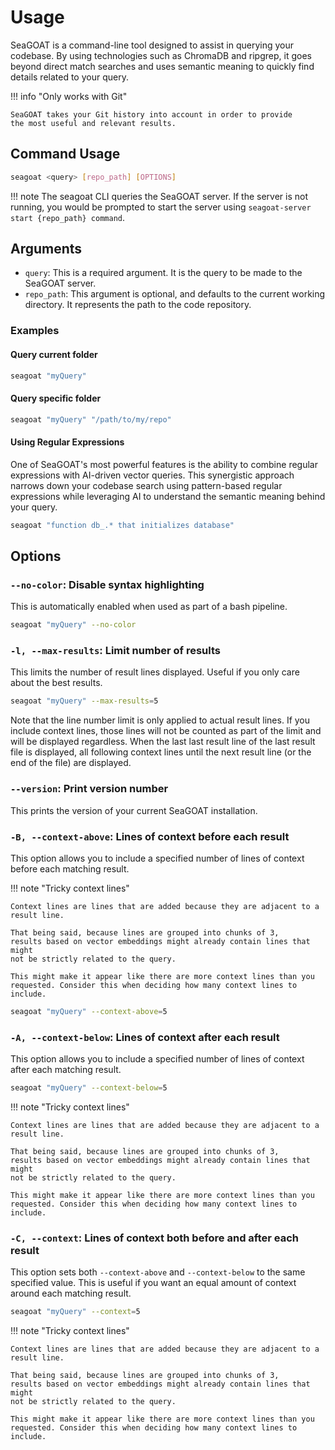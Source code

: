 <!-- markdownlint-disable MD046 -->
# Usage

SeaGOAT is a command-line tool designed to assist in querying your codebase.
By using technologies such as ChromaDB and ripgrep, it goes beyond direct
match searches and uses semantic meaning to quickly find
details related to your query.

!!! info "Only works with Git"

    SeaGOAT takes your Git history into account in order to provide
    the most useful and relevant results.

## Command Usage

```bash
seagoat <query> [repo_path] [OPTIONS]
```

!!! note
    The seagoat CLI queries the SeaGOAT server. If the server is not running,
    you would be prompted to start the server using
    `seagoat-server start {repo_path} command`.

## Arguments

* `query`: This is a required argument.
It is the query to be made to the SeaGOAT server.
* `repo_path`: This argument is optional, and defaults
to the current working directory. It represents the path to the code repository.

### Examples

#### Query current folder

```bash
seagoat "myQuery"
```

#### Query specific folder

```bash
seagoat "myQuery" "/path/to/my/repo"
```

#### Using Regular Expressions

One of SeaGOAT's most powerful features is the ability to combine regular expressions
with AI-driven vector queries. This synergistic approach narrows down your
codebase search using pattern-based regular expressions while leveraging AI
to understand the semantic meaning behind your query.

```bash
seagoat "function db_.* that initializes database"
```

## Options

### `--no-color`: Disable syntax highlighting

This is automatically enabled when used as part of a bash pipeline.

```bash title="Example"
seagoat "myQuery" --no-color
```

### `-l, --max-results`: Limit number of results

This limits the number of result lines displayed.
Useful if you only care about the best results.

```bash title="Example"
seagoat "myQuery" --max-results=5
```

Note that the line number limit is only applied to actual result lines.
If you include context lines, those lines will not be counted as part of the
limit and will be displayed regardless. When the last last result line of the
last result file is displayed, all following context lines until the next
result line (or the end of the file) are displayed.

### `--version`: Print version number

This prints the version of your current SeaGOAT installation.

### `-B, --context-above`: Lines of context before each result

This option allows you to include a specified number of lines
of context before each matching result.

!!! note "Tricky context lines"

    Context lines are lines that are added because they are adjacent to a
    result line.

    That being said, because lines are grouped into chunks of 3,
    results based on vector embeddings might already contain lines that might
    not be strictly related to the query.

    This might make it appear like there are more context lines than you
    requested. Consider this when deciding how many context lines to include.

```bash title="Example"
seagoat "myQuery" --context-above=5
```

### `-A, --context-below`: Lines of context after each result

This option allows you to include a specified number of lines of context after
each matching result.

```bash title="Example"
seagoat "myQuery" --context-below=5
```

!!! note "Tricky context lines"

    Context lines are lines that are added because they are adjacent to a
    result line.

    That being said, because lines are grouped into chunks of 3,
    results based on vector embeddings might already contain lines that might
    not be strictly related to the query.

    This might make it appear like there are more context lines than you
    requested. Consider this when deciding how many context lines to include.

### `-C, --context`: Lines of context both before and after each result

This option sets both `--context-above` and `--context-below` to the same
specified value. This is useful if you want an equal amount of context around
each matching result.

```bash title="Example"
seagoat "myQuery" --context=5
```

!!! note "Tricky context lines"

    Context lines are lines that are added because they are adjacent to a
    result line.

    That being said, because lines are grouped into chunks of 3,
    results based on vector embeddings might already contain lines that might
    not be strictly related to the query.

    This might make it appear like there are more context lines than you
    requested. Consider this when deciding how many context lines to include.
